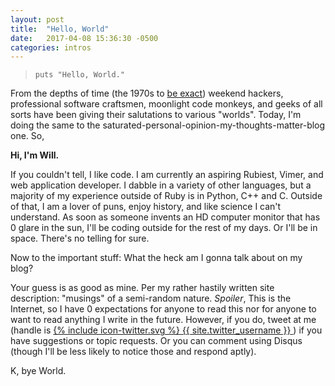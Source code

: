 ```yaml
---
layout: post
title:  "Hello, World"
date:   2017-04-08 15:36:30 -0500
categories: intros
---
```


>`puts "Hello, World."`

From the depths of time (the 1970s to [be exact](b-tutorial)) weekend hackers,
professional software craftsmen, moonlight code monkeys, and geeks of all sorts
have been giving their salutations to various "worlds". Today, I'm doing the
same to the saturated-personal-opinion-my-thoughts-matter-blog one. So,

**Hi, I'm Will.**

If you couldn't tell, I like code. I am currently an aspiring Rubiest, Vimer,
and web application developer. I dabble in a variety of other languages, but a
majority of my experience outside of Ruby is in Python, C++ and C. Outside of
that, I am a lover of puns, enjoy history, and like science I can't understand.
As soon as someone invents an HD computer monitor that has 0 glare in the sun,
I'll be coding outside for the rest of my days. Or I'll be in space. There's no
telling for sure.

Now to the important stuff: What the heck am I gonna talk about on my blog?

Your guess is as good as mine. Per my rather hastily written site description:
"musings" of a semi-random nature. *Spoiler*, This is the Internet, so I have 0
expectations for anyone to read this nor for anyone to want to read anything I
write in the future. However, if you do, tweet at me (handle is
<a href="https://twitter.com/{{ site.twitter_username }}">
<span class="icon icon--twitter">{% include icon-twitter.svg %}</span>
<span class="username">{{ site.twitter_username }}</span>
</a>)
if you have suggestions or topic requests. Or you can comment using Disqus
(though I'll be less likely to notice those and respond aptly).

K, bye World.

[b-tutorial]:  https://www.bell-labs.com/usr/dmr/www/bintro.html
